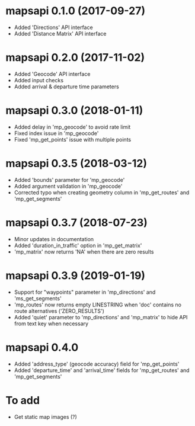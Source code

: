 # mapsapi 0.1.0 (2017-09-27)

* Added 'Directions' API interface
* Added 'Distance Matrix' API interface

# mapsapi 0.2.0 (2017-11-02)

* Added 'Geocode' API interface
* Added input checks
* Added arrival & departure time parameters

# mapsapi 0.3.0 (2018-01-11)

* Added delay in 'mp_geocode' to avoid rate limit
* Fixed index issue in 'mp_geocode'
* Fixed 'mp_get_points' issue with multiple points

# mapsapi 0.3.5 (2018-03-12)

* Added 'bounds' parameter for 'mp_geocode'
* Added argument validation in 'mp_geocode'
* Corrected typo when creating geometry column in 'mp_get_routes' and 'mp_get_segments'

# mapsapi 0.3.7 (2018-07-23)

* Minor updates in documentation
* Added 'duration_in_traffic' option in 'mp_get_matrix'
* 'mp_matrix' now returns 'NA' when there are zero results

# mapsapi 0.3.9 (2019-01-19)

* Support for "waypoints" parameter in 'mp_directions' and 'ms_get_segments'
* 'mp_routes' now returns empty LINESTRING when 'doc' contains no route alternatives ('ZERO_RESULTS')
* Added 'quiet' parameter to 'mp_directions' and 'mp_matrix' to hide API from text key when necessary

# mapsapi 0.4.0

* Added 'address_type' (geocode accuracy) field for 'mp_get_points'
* Added 'departure_time' and 'arrival_time' fields for 'mp_get_routes' and 'mp_get_segments'

# To add

* Get static map images (?)


